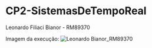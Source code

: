 # CP2-SistemasDeTempoReal

Leonardo Filiaci Bianor - RM89370

Imagem da execução:
![Leonardo Bianor_RM89370](https://github.com/user-attachments/assets/557bce7b-848e-46bd-99c1-9633d72a4e91)
